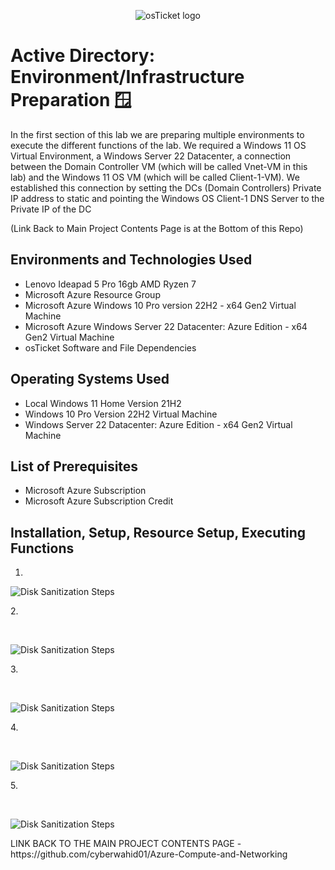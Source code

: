 <p align="center">
<img src="https://i.imgur.com/9JmwJSF.png" alt="osTicket logo"/>
</p>

<h1>Active Directory: Environment/Infrastructure Preparation 🪟</h1>
In the first section of this lab we are preparing multiple environments to execute the different functions of the lab. We required a Windows 11 OS Virtual Environment, a Windows Server 22 Datacenter, a connection between the Domain Controller VM (which will be called Vnet-VM in this lab) and the Windows 11 OS VM (which will be called Client-1-VM). We established this connection by setting the DCs (Domain Controllers) Private IP address to static and pointing the Windows OS Client-1 DNS Server to the Private IP of the DC

(Link Back to Main Project Contents Page is at the Bottom of this Repo)
<h2>Environments and Technologies Used</h2>

- Lenovo Ideapad 5 Pro 16gb AMD Ryzen 7
- Microsoft Azure Resource Group
- Microsoft Azure Windows 10 Pro version 22H2 - x64 Gen2 Virtual Machine
- Microsoft Azure Windows Server 22 Datacenter: Azure Edition - x64 Gen2 Virtual Machine
- osTicket Software and File Dependencies

<h2>Operating Systems Used </h2>

- Local Windows 11 Home Version 21H2</b>
- Windows 10 Pro Version 22H2 Virtual Machine
- Windows Server 22 Datacenter: Azure Edition - x64 Gen2 Virtual Machine
  
<h2>List of Prerequisites</h2>

- Microsoft Azure Subscription
- Microsoft Azure Subscription Credit 

<h2>Installation, Setup, Resource Setup, Executing Functions</h2>

1. 

<p>
<img src="https://i.imgur.com/Ioa3Bzx.png" alt="Disk Sanitization Steps"/>
</p>
<p>
2. 
</p>
<br />

<p>
<img src="https://i.imgur.com/rrfOvap.png" alt="Disk Sanitization Steps"/>
</p>
<p>
3. 
</p>
<br />

<p>
<img src="https://i.imgur.com/QTDhEsm.png" alt="Disk Sanitization Steps"/>
</p>
<p>
4. 
</p>
<br />

<p>
<img src="https://i.imgur.com/Acnv18Q.png" alt="Disk Sanitization Steps"/>
</p>
<p>
5. 
</p>
<br />

<p>
<img src="https://i.imgur.com/7P1QVjk.png" alt="Disk Sanitization Steps"/>
</p>
<p>
LINK BACK TO THE MAIN PROJECT CONTENTS PAGE - https://github.com/cyberwahid01/Azure-Compute-and-Networking
